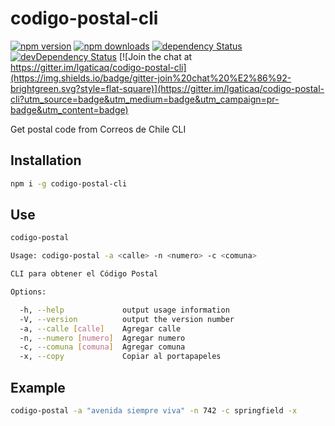 # codigo-postal-cli

[![npm version](https://img.shields.io/npm/v/codigo-postal-cli.svg?style=flat-square)](https://www.npmjs.com/package/codigo-postal-cli)
[![npm downloads](https://img.shields.io/npm/dm/codigo-postal-cli.svg?style=flat-square)](https://www.npmjs.com/package/codigo-postal-cli)
[![dependency Status](https://img.shields.io/david/lgaticaq/codigo-postal-cli.svg?style=flat-square)](https://david-dm.org/lgaticaq/codigo-postal-cli#info=dependencies)
[![devDependency Status](https://img.shields.io/david/dev/lgaticaq/codigo-postal-cli.svg?style=flat-square)](https://david-dm.org/lgaticaq/codigo-postal-cli#info=devDependencies)
[![Join the chat at https://gitter.im/lgaticaq/codigo-postal-cli](https://img.shields.io/badge/gitter-join%20chat%20%E2%86%92-brightgreen.svg?style=flat-square)](https://gitter.im/lgaticaq/codigo-postal-cli?utm_source=badge&utm_medium=badge&utm_campaign=pr-badge&utm_content=badge)

Get postal code from Correos de Chile CLI

## Installation

```bash
npm i -g codigo-postal-cli
```

## Use

```bash
codigo-postal

Usage: codigo-postal -a <calle> -n <numero> -c <comuna>

CLI para obtener el Código Postal

Options:

  -h, --help             output usage information
  -V, --version          output the version number
  -a, --calle [calle]    Agregar calle
  -n, --numero [numero]  Agregar numero
  -c, --comuna [comuna]  Agregar comuna
  -x, --copy             Copiar al portapapeles
```

## Example

```bash
codigo-postal -a "avenida siempre viva" -n 742 -c springfield -x
```
